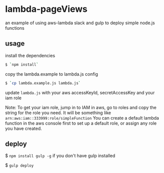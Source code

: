 # lambda-pageViews
an example of using aws-lambda slack and gulp to deploy simple node.js functions

## usage

install the dependencies

```sh
$ `npm install`
```

copy the lambda.example to lambda.js config

```sh
$ `cp lambda.example.js lambda.js`
```

update `lambda.js` with your aws accessKeyId, secretAccessKey and your iam role

Note: To get your iam role, jump in to IAM in aws, go to roles and copy the string for the role you need. It will be something like `arn:aws:iam::333999:role/simpleFunction`
You can create a default lambda function in the aws console first to set up a default role, or assign any role you have created.

## deploy

$ `npm install gulp -g` if you don't have gulp installed

$ `gulp deploy`
